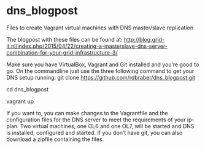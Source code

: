 # dns_blogpost
Files to create Vagrant virtual machines with DNS master/slave replication

The blogpost with these files can be found at: http://blog.grid-it.nl/index.php/2015/04/22/creating-a-masterslave-dns-server-combination-for-your-grid-infrastructure-3/

Make sure you have VirtualBox, Vagrant and Git installed and you’re good to go.
On the commandline just use the three following command to get your DNS setup running:
git clone https://github.com/rdbraber/dns_blogpost.git 

cd dns_blogpost

vagrant up

If you want to, you can make changes to the Vagrantfile and the configuration files for the DNS server to meet the requirements of your ip-plan. Two virtual machines, one OL6 and one OL7, will be started and DNS is installed, configured and started.
If you don’t have git, you can also download a zipfile containing the files.
